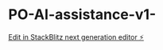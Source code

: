 # PO-AI-assistance-v1-

[Edit in StackBlitz next generation editor ⚡️](https://stackblitz.com/~/github.com/betasys-ai/PO-AI-assistance-v1-)